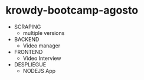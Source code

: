 # krowdy-bootcamp-agosto
- SCRAPING
   - multiple versions
- BACKEND
   - Video manager 
- FRONTEND
   - Video Interview
- DESPLIEGUE
   - NODEJS App
